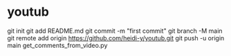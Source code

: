 # youtub

  git init
  git add README.md
  git commit -m "first commit"
  git branch -M main
  git remote add origin https://github.com/heidi-y/youtub.git
  git push -u origin main
  get_comments_from_video.py
